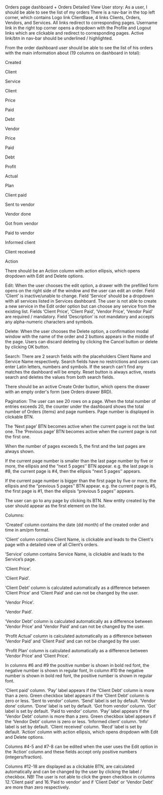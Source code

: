 Orders page dashboard + Orders Detailed View
User story: As a user, I should be able to see the list of my orders
There is a nav-bar in the top left corner, which contains Logo link ClientBase, 4 links Clients, Orders, Vendors, and Services. All links redirect to corresponding pages.
Username link in the right top corner opens a dropdown with the Profile and Logout links which are clickable and redirect to corresponding pages.
Active link/btn in nav-bar should be underlined / highlighted.


From the order dashboard user should be able to see the list of his orders with the main information about (19 columns on dashboard in total):

Created

Client

Service

Client

Price

Paid

Debt

Vendor

Price

Paid

Debt

Profit

Actual

Plan

Client paid

Sent to vendor

Vendor done

Got from vendor

Paid to vendor

Informed client

Client received

Action



There should be an Action column with action ellipsis, which opens dropdown with Edit and Delete options.

Edit:
When the user chooses the edit option, a drawer with the prefilled form opens on the right side of the window and the user can edit an order.
Field ‘Client’ is inactive/unable to change.
Field ‘Service’ should be a dropdown with all services listed in Services dashboard. The user is not able to create a new service in the Edit order option but can choose any service from the existing list.
Fields ‘Client Price’, ‘Client Paid’, ‘Vendor Price’, ‘Vendor Paid’ are required / mandatory.
Field ‘Description’ is not mandatory and accepts any alpha-numeric characters and symbols.


Delete:
When the user chooses the Delete option, a confirmation modal window with the name of the order and 2 buttons appears in the middle of the page. Users can discard deleting by clicking the Cancel button or delete by clicking OK button.


Search:
There are 2 search fields with the placeholders Client Name and Service Name respectively.
Search fields have no restrictions and users can enter Latin letters, numbers and symbols.
If the search can't find any matches the dashboard will be empty.
Reset button is always active, resets search and deletes the values from both search fields.


There should be an active Create Order button, which opens the drawer with an empty order's form (see Orders drawer BRD).

Pagination:
The user can see 20 rows on a page. When the total number of entries exceeds 20, the counter under the dashboard shows the total number of Orders (items) and page numbers.
Page number is displayed in clickable BTN.

The ‘Next page’ BTN becomes active when the current page is not the last one.
The ‘Previous page’ BTN becomes active when the current page is not the first one.

When the number of pages exceeds 5, the first and the last pages are always shown.

If the current page number is smaller than the last page number by five or more, the ellipsis and the “next 5 pages’’ BTN appear.
e.g. the last page is #8, the current page is #4, then the ellipsis “next 5 pages’’ appears.

If the current page number is bigger than the first page by five or more, the ellipsis and the “previous 5 pages’’ BTN appear.
e.g. the current page is #5, the first page is #1, then the ellipsis “previous 5 pages’’ appears.

The user can go to any page by clicking its BTN.
New entity created by the user should appear as the first element on the list.


Columns:

‘Created’ column contains the date (dd month) of the created order and time in am/pm format.

‘Client’ column contains Client Name, is clickable and leads to the Client's page with a detailed view of all Client’s orders.   

‘Service’ column contains Service Name, is clickable and leads to the Service’s page.  

‘Client Price’.

‘Client Paid’.

‘Client Debt’ column is calculated automatically as a difference between ‘Client Price’ and ‘Client Paid’ and can not be changed by the user.

‘Vendor Price’.

‘Vendor Paid’.

‘Vendor Debt’ column is calculated automatically as a difference between ‘Vendor Price’ and ‘Vendor Paid’ and can not be changed by the user.

‘Profit Actual’ column is calculated automatically as a difference between ‘Vendor Paid’ and ‘Client Paid’ and can not be changed by the user.

‘Profit Plan’ column is calculated automatically as a difference between ‘Vendor Price’ and ‘Client Price’.

In columns #6 and #9 the positive number is shown in bold red font, the negative number is shown in regular font,
In column #10 the negative number is shown in bold red font, the positive number is shown in regular font.

‘Client paid’ column. ‘Pay’ label appears if the ‘Client Debt’ column is more than a zero. Green checkbox label appears if the ‘Client Debt’ column is zero or less.
‘Sent to vendor’ column. ‘Send’ label is set by default.
‘Vendor done’ column. ‘Done’ label is set by default.
‘Got from vendor‘ column. ‘Got’ label is set by default.
‘Paid to vendor’ column. ‘Pay’ label appears if the ‘Vendor Debt’ column is more than a zero. Green checkbox label appears if the ‘Vendor Debt’ column is zero or less.
‘Informed client’ column. ‘Info’ label is set by default.
‘Client received’ column. ‘Recd’ label is set by default.
‘Action’ column with action ellipsis, which opens dropdown with Edit and Delete options.

Columns #4-5 and #7-8 can be edited when the user uses the Edit option in the ‘Action’ column and these fields accept only positive numbers (integers/fraction).

Columns #12-18 are displayed as a clickable BTN, are calculated automatically and can be changed by the user by clicking the label / checkbox.
NB!
The user is not able to click the green checkbox in columns 12.‘Client paid’ and 16.‘Paid to vendor’ and if ‘Client Debt’ or ‘Vendor Debt’ are more than zero respectively.

